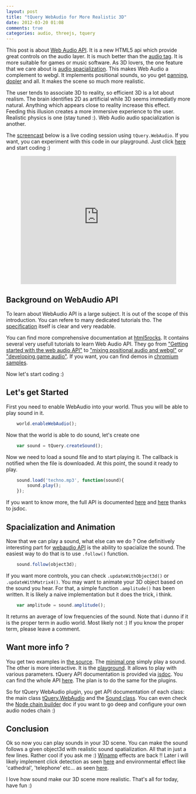 ```yaml
---
layout: post
title: "tQuery WebAudio for More Realistic 3D"
date: 2012-03-20 01:08
comments: true
categories: audio, threejs, tquery
---
```


This post is about
[Web Audio API](https://dvcs.w3.org/hg/audio/raw-file/tip/webaudio/specification.html).
It is a new HTML5 api which provide great controls on the audio layer.
It is much better than the
[audio tag](http://www.w3.org/TR/html5/the-iframe-element.html#the-audio-element).
It is more suitable for games or music software.
As 3D lovers, the one feature that we care about is
[audio spacialization](http://en.wikipedia.org/wiki/3D_audio_effect).
This makes Web Audio a complement to webgl.
It implements positional sounds, so you
get
[panning](http://en.wikipedia.org/wiki/Panning_\(audio\)),
[dopler](http://en.wikipedia.org/wiki/Doppler_effect)
and all.
It makes the scene so much more realistic.

The user tends to associate 3D to reality, so efficient 3D is a lot about realism.
The brain identifies 2D as artificial while 3D seems immediatly more natural.
Anything which appears close to reality increase this effect.
Feeding this illusion creates a more immersive experience to the user.
Realistic physics is one (stay tuned :).
Web Audio audio spacialization is another.

The
[screencast](http://youtu.be/QjRF0_KENQ8)
below is a live coding session using ```tQuery.WebAudio```.
If you want, you can experiment with this code in our playground. Just click 
[here](http://bit.ly/GApgWg) and start coding :)

<center>
	<iframe width="425" height="349" src="http://www.youtube.com/embed/QjRF0_KENQ8" frameborder="0" allowfullscreen></iframe>
</center>

<!-- more -->

## Background on WebAudio API

To learn about WebAudio API is a large subject.
It is out of the scope of this introduction.
You can refere to many dedicated tutorials tho.
The [specification](https://dvcs.w3.org/hg/audio/raw-file/tip/webaudio/specification.html)
itself is clear and very readable.

You can find more comprehensive documentation at [html5rocks](html://html5rocks.com).
It contains several very usefull tutorials to learn Web Audio API.
They go from
["Getting started with the web audio API"](http://www.html5rocks.com/en/tutorials/webaudio/intro/)
to
["mixing positional audio and webgl"](http://www.html5rocks.com/en/tutorials/webaudio/positional_audio/)
or
["developing game audio"](http://www.html5rocks.com/en/tutorials/webaudio/games/).
If you want, you can find demos in
[chromium samples](http://chromium.googlecode.com/svn/trunk/samples/audio/index.html).

Now let's start coding :)

## Let's get Started

First you need to enable WebAudio into your world. 
Thus you will be able to play sound in it. 

```javascript
    world.enableWebAudio();
```

Now that the world is able to do sound, let's create one

```javascript
    var sound = tQuery.createSound();
```

Now we need to load a sound file and to start playing it. The callback
is notified when the file is downloaded. At this point, the sound
it ready to play.

```javascript
    sound.load('techno.mp3', function(sound){
        sound.play();
    });
```

If you want to know more, the full API is documented 
[here](http://jeromeetienne.github.com/tquery/docs/symbols/tQuery.WebAudio.Sound.html)
and
[here](http://jeromeetienne.github.com/tquery/docs/symbols/tQuery.WebAudio.html)
thanks to jsdoc.

## Spacialization and Animation

Now that we can play a sound, what else can we do ? One definitively interesting part for
[webaudio API](https://dvcs.w3.org/hg/audio/raw-file/tip/webaudio/specification.html)
is the ability to spacialize the sound.
The easiest way to do that is to use ```.follow()``` function. 

```javascript
    sound.follow(object3d);
```

If you want more controls, you can check
```.updateWithObject3d()``` or ```.updateWithMatrix4()```.
You may want to animate your 3D object based on the sound you hear.
For that, a simple function ```.amplitude()``` has been written.
It is likely a naive implementation but it does the trick, i think.

```javascript
    var amplitude = sound.amplitude();
```

It returns an average of low frequencies of the sound.
Note that i dunno if it is the proper term in audio world.
Most likely not :) If you know the proper term, please leave a comment.

## Want more info ?

You get two examples in
[the source](https://github.com/jeromeetienne/tquery/tree/master/plugins/webaudio/examples).
The
[minimal one](http://jeromeetienne.github.com/tquery/plugins/webaudio/examples/)
simply play a sound.
The other is more interactive. It is the
[playground](http://jeromeetienne.github.com/tquery/plugins/webaudio/examples/playground).
It allows to play with various parameters.
tQuery API documentation is provided via
[jsdoc](http://code.google.com/p/jsdoc-toolkit/).
You can find the whole API 
[here](http://jeromeetienne.github.com/tquery/).
The plan is to do the same for the plugins.

So for tQuery WebAudio plugin, you get API documentation of each class: the main class
[tQuery.WebAudio](http://jeromeetienne.github.com/tquery/docs/symbols/tQuery.WebAudio.html)
and the
[Sound class](http://jeromeetienne.github.com/tquery/docs/symbols/tQuery.WebAudio.Sound.html).
You can even check the
[Node chain builder](http://jeromeetienne.github.com/tquery/docs/symbols/tQuery.WebAudio.NodeChainBuilder.html)
doc if you want to go deep and configure your own audio nodes chain :)

## Conclusion

Ok so now you can play sounds in your 3D scene. You can make the sound follows a given
object3d with realistic sound spatialization. All that in just a few lines. Rather cool
if you ask me :)
[Winamp](http://en.wikipedia.org/wiki/Winamp) effects are back !!
Later i will likely implement
click detection as seen
[here](http://www.html5rocks.com/en/tutorials/webaudio/games/#toc-clip-detect)
and environmental effect like 'cathedral', 'telephone' etc...
as seen
[here](http://www.html5rocks.com/en/tutorials/webaudio/positional_audio/#toc-enveffects).

I love how sound make our 3D scene more realistic. That's all for today, have fun :)


